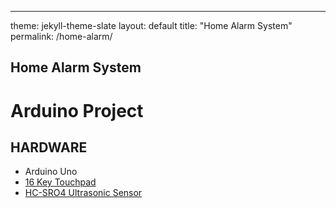 ---
theme: jekyll-theme-slate
layout: default
title: "Home Alarm System"
permalink: /home-alarm/

## Home Alarm System
# Arduino Project

## HARDWARE
- Arduino Uno
- [16 Key Touchpad](https://www.amazon.ca/Gikfun-Matrix-Membrane-Arduino-EK1052C/dp/B012C59DAS/ref=sr_1_1_sspa?dchild=1&keywords=arduino+keypad&qid=1603059388&sr=8-1-spons&psc=1&spLa=ZW5jcnlwdGVkUXVhbGlmaWVyPUEyNTA2RUpON05CMFc4JmVuY3J5cHRlZElkPUEwNDIxNjM0MTlURjRHWDNYSjZaMyZlbmNyeXB0ZWRBZElkPUEwOTgxNTI3N1UxVkxaVlpOMFBBJndpZGdldE5hbWU9c3BfYXRmJmFjdGlvbj1jbGlja1JlZGlyZWN0JmRvTm90TG9nQ2xpY2s9dHJ1ZQ==)
- [HC-SRO4 Ultrasonic Sensor](https://www.amazon.ca/HC-SR04-Ultrasonic-Distance-Arduino-MEGA2560/dp/B01COSN7O6/ref=sr_1_2_sspa?dchild=1&keywords=arduino+ultrasonic+sensor&qid=1603059424&sr=8-2-spons&psc=1&spLa=ZW5jcnlwdGVkUXVhbGlmaWVyPUEyUUxXUzlJMEcxUEcwJmVuY3J5cHRlZElkPUEwODU0NDA0MjFNMVI4V0dTVjVBVyZlbmNyeXB0ZWRBZElkPUEwNTg3OTExMkYzNjBHVDJTNTVTWSZ3aWRnZXROYW1lPXNwX2F0ZiZhY3Rpb249Y2xpY2tSZWRpcmVjdCZkb05vdExvZ0NsaWNrPXRydWU=)
